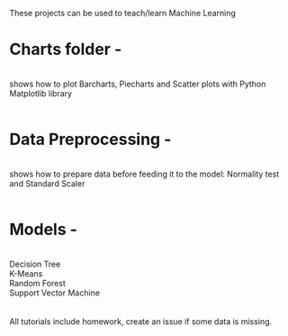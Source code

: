 These projects can be used to teach/learn Machine Learning </br>
# Charts folder - 
</br>shows how to plot Barcharts, Piecharts and Scatter plots with Python Matplotlib library</br></br> 
# Data Preprocessing - 
</br>shows how to prepare data before feeding it to the model: Normality test and Standard Scaler</br></br> 
# Models - 
</br> Decision Tree </br> K-Means </br> Random Forest </br> Support Vector Machine</br>
</br> </br> 
All tutorials include homework, create an issue if some data is missing.
